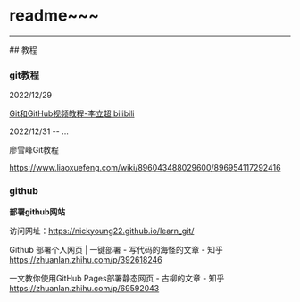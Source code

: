 # readme~~~

<hr>
## 教程

### git教程

2022/12/29  

[Git和GitHub视频教程-李立超 bilibili](https://www.bilibili.com/video/BV1124y117Dr)

2022/12/31 --  ...

廖雪峰Git教程

https://www.liaoxuefeng.com/wiki/896043488029600/896954117292416

### github

**部署github网站**

访问网址：https://nickyoung22.github.io/learn_git/

Github 部署个人网页 | 一键部署 - 写代码的海怪的文章 - 知乎 https://zhuanlan.zhihu.com/p/392618246

一文教你使用GitHub Pages部署静态网页 - 古柳的文章 - 知乎 https://zhuanlan.zhihu.com/p/69592043